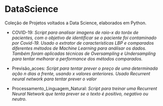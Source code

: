 # DataScience

Coleção de Projetos voltados a Data Science, elaborados em Python.

- COVID-19: *Script para analisar imagens de raio-x do toráx de pacientes, com o objetivo de identificar se o paciente foi contaminado por Covid-19. Usado o extrator de características LBP e comparados diferentes métodos de Machine Learning para análisar os dados. Também foram aplicadas técnicas de Oversampling e Undersampling para tentar melhorar a performance dos métodos comparados.*

- Previsão_acoes: *Script para tentar prever o preço de uma determinada ação n dias a frente, usando x valores anteriores. Usado Recurrent neural network para tentar prever o valor*

- Processamento_Linguagem_Natural: *Script para treinar uma Recurrent Neural Network que tenta prever se o texto é positivo, negativo ou neutro.*
